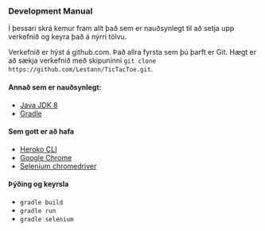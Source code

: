 ### Development Manual

Í þessari skrá kemur fram allt það sem er nauðsynlegt til að setja upp verkefnið og keyra það á nýrri tölvu.


Verkefnið er hýst á github.com. Það allra fyrsta sem þú þarft er Git. Hægt er að sækja verkefnið með skipuninni `git clone https://github.com/Lestann/TicTacToe.git`.

#### Annað sem er nauðsynlegt: ####
- [Java JDK 8](http://www.oracle.com/technetwork/java/javase/downloads/jdk8-downloads-2133151.html)
- [Gradle](https://gradle.org)
#### Sem gott er að hafa #### 
- [Heroko CLI](https://devcenter.heroku.com/articles/heroku-cli#download-and-install)
- [Google Chrome](https://www.google.com/chrome/browser/desktop/index.html)
- [Selenium chromedriver](https://chromedriver.storage.googleapis.com/index.html?path=2.33/)
#### Þýðing og keyrsla #### 
- `gradle build`
- `gradle run`
- `gradle selenium`
